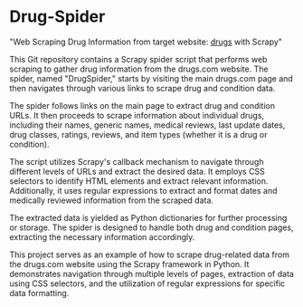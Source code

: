 # Drug-Spider
"Web Scraping Drug Information from target website: [drugs](drugs.com) with Scrapy"

This Git repository contains a Scrapy spider script that performs web scraping to gather drug information from the drugs.com website. The spider, named "DrugSpider," starts by visiting the main drugs.com page and then navigates through various links to scrape drug and condition data.

The spider follows links on the main page to extract drug and condition URLs. It then proceeds to scrape information about individual drugs, including their names, generic names, medical reviews, last update dates, drug classes, ratings, reviews, and item types (whether it is a drug or condition).

The script utilizes Scrapy's callback mechanism to navigate through different levels of URLs and extract the desired data. It employs CSS selectors to identify HTML elements and extract relevant information. Additionally, it uses regular expressions to extract and format dates and medically reviewed information from the scraped data.

The extracted data is yielded as Python dictionaries for further processing or storage. The spider is designed to handle both drug and condition pages, extracting the necessary information accordingly.

This project serves as an example of how to scrape drug-related data from the drugs.com website using the Scrapy framework in Python. It demonstrates navigation through multiple levels of pages, extraction of data using CSS selectors, and the utilization of regular expressions for specific data formatting.
